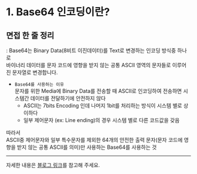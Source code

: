 # 1. Base64 인코딩이란? 

## 면접 한 줄 정리
: Base64는 Binary Data(8비트 이진데이터)를 Text로 변경하는 인코딩 방식중 하나로<br>
바이너리 데이터를 문자 코드에 영향을 받지 않는 공통 ASCII 영역의 문자들로 이루어진 문자열로 변경합니다.

- `Base64를 사용하는 이유` <br>
문자를 위한 Media에 Binary Data를 전송할 때 ASCII로 인코딩하여 전송하면 시스템간 데이터를 전달하기에 안전하지 않다
  - ASCII는 7bits Encoding 인데 나머지 1bit를 처리하는 방식이 시스템 별로 상이하다
  - 일부 제어문자 (ex: Line ending)의 경우 시스템 별로 다른 코드값을 갖음

따라서 <br>
ASCII중 제어문자와 일부 특수문자를 제외한 64개의 안전한 출력 문자(문자 코드에 영향을 받지 않는 공통 ASCII를 의미)만 사용하는 Base64를 사용하는 것

---

자세한 내용은 [블로그 링크](https://velog.io/@may_yun/JAVA-Base64%EB%9E%80-%EB%AC%B4%EC%97%87%EC%9D%B8%EA%B0%80)를 참고해 주세요.
